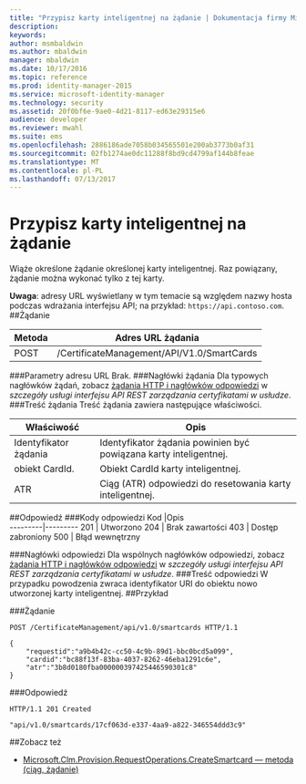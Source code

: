 ```yaml
---
title: "Przypisz karty inteligentnej na żądanie | Dokumentacja firmy Microsoft"
description: 
keywords: 
author: msmbaldwin
ms.author: mbaldwin
manager: mbaldwin
ms.date: 10/17/2016
ms.topic: reference
ms.prod: identity-manager-2015
ms.service: microsoft-identity-manager
ms.technology: security
ms.assetid: 20f0bf6e-9ae0-4d21-8117-ed63e29315e6
audience: developer
ms.reviewer: mwahl
ms.suite: ems
ms.openlocfilehash: 2886186ade7058b034565501e200ab3773b0af31
ms.sourcegitcommit: 02fb1274ae0dc11288f8bd9cd4799af144b8feae
ms.translationtype: MT
ms.contentlocale: pl-PL
ms.lasthandoff: 07/13/2017
---
```

# <a name="assign-smart-card-to-a-request"></a>Przypisz karty inteligentnej na żądanie
Wiąże określone żądanie określonej karty inteligentnej. Raz powiązany, żądanie można wykonać tylko z tej karty.

**Uwaga**: adresy URL wyświetlany w tym temacie są względem nazwy hosta podczas wdrażania interfejsu API; na przykład: `https://api.contoso.com`.
##<a name="request"></a>Żądanie


Metoda  |Adres URL żądania  
---------|---------
POST     |/CertificateManagement/API/V1.0/SmartCards

###<a name="url-parameters"></a>Parametry adresu URL
Brak.
###<a name="request-headers"></a>Nagłówki żądania
Dla typowych nagłówków żądań, zobacz [żądania HTTP i nagłówków odpowiedzi](certificate-management-rest-api-service-details.md#http-request-and-response-headers) w *szczegóły usługi interfejsu API REST zarządzania certyfikatami w usłudze*.
###<a name="request-body"></a>Treść żądania
Treść żądania zawiera następujące właściwości.

Właściwość | Opis
---------|-----------
Identyfikator żądania | Identyfikator żądania powinien być powiązana karty inteligentnej.
obiekt CardId. | Obiekt CardId karty inteligentnej.
ATR | Ciąg (ATR) odpowiedzi do resetowania karty inteligentnej.


##<a name="response"></a>Odpowiedź
###<a name="response-codes"></a>Kody odpowiedzi
Kod  |Opis  
---------|---------
201     | Utworzono
204 | Brak zawartości
403 | Dostęp zabroniony
500 | Błąd wewnętrzny

###<a name="response-headers"></a>Nagłówki odpowiedzi
Dla wspólnych nagłówków odpowiedzi, zobacz [żądania HTTP i nagłówków odpowiedzi](certificate-management-rest-api-service-details.md#http-request-and-response-headers) w *szczegóły usługi interfejsu API REST zarządzania certyfikatami w usłudze*.
###<a name="response-body"></a>Treść odpowiedzi
W przypadku powodzenia zwraca identyfikator URI do obiektu nowo utworzonej karty inteligentnej.
##<a name="example"></a>Przykład

###<a name="request"></a>Żądanie
```
POST /CertificateManagement/api/v1.0/smartcards HTTP/1.1

{
    "requestid":"a9b4b42c-cc50-4c9b-89d1-bbc0bcd5a099",
    "cardid":"bc88f13f-83ba-4037-8262-46eba1291c6e",
    "atr":"3b8d0180fba000000397425446590301c8"
}

```
###<a name="response"></a>Odpowiedź
```
HTTP/1.1 201 Created

"api/v1.0/smartcards/17cf063d-e337-4aa9-a822-346554ddd3c9"
```       
##<a name="see-also"></a>Zobacz też

- [Microsoft.Clm.Provision.RequestOperations.CreateSmartcard — metoda (ciąg, żądanie)](https://msdn.microsoft.com/library/windows/desktop/bb456812.aspx)
